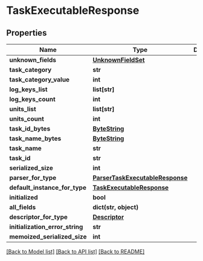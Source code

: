 # TaskExecutableResponse

## Properties
Name | Type | Description | Notes
------------ | ------------- | ------------- | -------------
**unknown_fields** | [**UnknownFieldSet**](UnknownFieldSet.md) |  | [optional] 
**task_category** | **str** |  | [optional] 
**task_category_value** | **int** |  | [optional] 
**log_keys_list** | **list[str]** |  | [optional] 
**log_keys_count** | **int** |  | [optional] 
**units_list** | **list[str]** |  | [optional] 
**units_count** | **int** |  | [optional] 
**task_id_bytes** | [**ByteString**](ByteString.md) |  | [optional] 
**task_name_bytes** | [**ByteString**](ByteString.md) |  | [optional] 
**task_name** | **str** |  | [optional] 
**task_id** | **str** |  | [optional] 
**serialized_size** | **int** |  | [optional] 
**parser_for_type** | [**ParserTaskExecutableResponse**](ParserTaskExecutableResponse.md) |  | [optional] 
**default_instance_for_type** | [**TaskExecutableResponse**](TaskExecutableResponse.md) |  | [optional] 
**initialized** | **bool** |  | [optional] 
**all_fields** | **dict(str, object)** |  | [optional] 
**descriptor_for_type** | [**Descriptor**](Descriptor.md) |  | [optional] 
**initialization_error_string** | **str** |  | [optional] 
**memoized_serialized_size** | **int** |  | [optional] 

[[Back to Model list]](../README.md#documentation-for-models) [[Back to API list]](../README.md#documentation-for-api-endpoints) [[Back to README]](../README.md)

